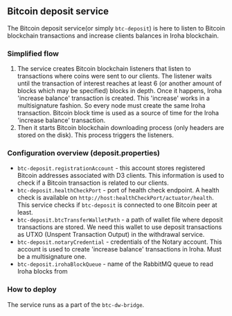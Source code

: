 ## Bitcoin deposit service
The Bitcoin deposit service(or simply `btc-deposit`) is here to listen to Bitcoin blockchain transactions and increase clients balances in Iroha blockchain. 

### Simplified flow
1) The service creates Bitcoin blockchain listeners that listen to transactions where coins were sent to our clients. The listener waits until the transaction of interest reaches at least 6 (or another amount of blocks which may be specified) blocks in depth. Once it happens, Iroha 'increase balance' transaction is created. This 'increase' works in a multisignature fashion. So every node must create the same Iroha transaction. Bitcoin block time is used as a source of time for the Iroha 'increase balance' transaction. 
2) Then it starts Bitcoin blockchain downloading process (only headers are stored on the disk). This process triggers the listeners.

### Configuration overview (deposit.properties)
* `btc-deposit.registrationAccount` - this account stores registered Bitcoin addresses associated with D3 clients. This information is used to check if a Bitcoin transaction is related to our clients.
* `btc-deposit.healthCheckPort` - port of health check endpoint. A health check is available on `http://host:healthCheckPort/actuator/health`. This service checks if `btc-deposit` is connected to one Bitcoin peer at least.
* `btc-deposit.btcTransferWalletPath` - a path of wallet file where deposit transactions are stored. We need this wallet to use deposit transactions as UTXO (Unspent Transaction Output) in the withdrawal service.
* `btc-deposit.notaryCredential` - credentials of the Notary account. This account is used to create 'increase balance' transactions in Iroha. Must be a multisignature one.
* `btc-deposit.irohaBlockQueue` - name of the RabbitMQ queue to read Iroha blocks from

### How to deploy
The service runs as a part of the `btc-dw-bridge`. 
